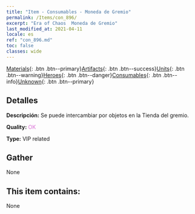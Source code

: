```yaml
---
title: "Item - Consumables - Moneda de Gremio"
permalink: /Items/con_896/
excerpt: "Era of Chaos  Moneda de Gremio"
last_modified_at: 2021-04-11
locale: es
ref: "con_896.md"
toc: false
classes: wide
---
```

 [Materials](/es/Items/){: .btn .btn--primary}[Artifacts](/es/Items/Artifacts/){: .btn .btn--success}[Units](/es/Items/Units/){: .btn .btn--warning}[Heroes](/es/Items/Heroes/){: .btn .btn--danger}[Consumables](/es/Items/Consumables/){: .btn .btn--info}[Unknown](/es/Items/Unknown/){: .btn .btn--primary}

## Detalles
 **Descripción:** Se puede intercambiar por objetos en la Tienda del gremio.

 **Quality:** <span style="color: #DA70D6">OK</span>

 **Type:** VIP related

## Gather

  None

## This item contains:

  None


